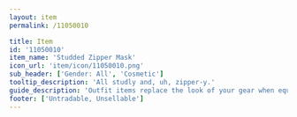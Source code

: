 ```yaml
---
layout: item
permalink: /11050010

title: Item
id: '11050010'
item_name: 'Studded Zipper Mask'
icon_url: 'item/icon/11050010.png'
sub_header: ['Gender: All', 'Cosmetic']
tooltip_description: 'All studly and, uh, zipper-y.'
guide_description: 'Outfit items replace the look of your gear when equipped.'
footer: ['Untradable, Unsellable']
---
```

